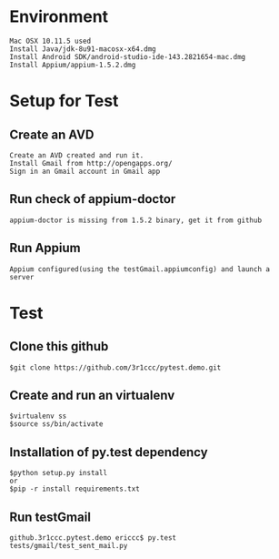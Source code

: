 Environment
===========
	Mac OSX 10.11.5 used
	Install Java/jdk-8u91-macosx-x64.dmg
	Install Android SDK/android-studio-ide-143.2821654-mac.dmg
	Install Appium/appium-1.5.2.dmg

Setup for Test
==============
Create an AVD
-------------
	Create an AVD created and run it.
	Install Gmail from http://opengapps.org/
	Sign in an Gmail account in Gmail app

Run check of appium-doctor
--------------------------
	appium-doctor is missing from 1.5.2 binary, get it from github

Run Appium
----------
	Appium configured(using the testGmail.appiumconfig) and launch a server

Test
====
Clone this github
-----------------
	$git clone https://github.com/3r1ccc/pytest.demo.git

Create and run an virtualenv
----------------------------
	$virtualenv ss	
	$source ss/bin/activate

Installation of py.test dependency
----------------------------------
	$python setup.py install
	or 
	$pip -r install requirements.txt


Run testGmail
-------------
	github.3r1ccc.pytest.demo ericcc$ py.test tests/gmail/test_sent_mail.py 

